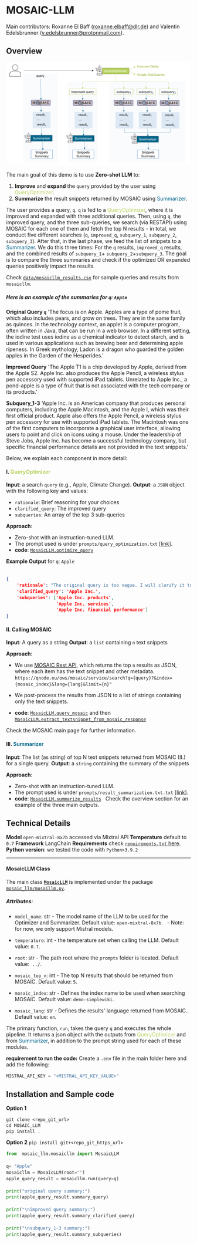 # MOSAIC-LLM

Main contributors:
Roxanne El Baff (roxanne.elbaff@dlr.de) and Valentin Edelsbrunner (v.edelsbrunner@protonmail.com).

## Overview
<p align="center">
<img src="concept/mosaic_llm.png" alt="mosaic_llm" width="500"/>
</p>

The main goal of this demo is to use **Zero-shot LLM** to:

1. **Improve** and **expand** the `query` provided by the user using <span style="color:#B7D260">QueryOptimizer</span>.
2. **Summarize** the result snippets returned by MOSAIC using <span style="color:#00658B">Summarizer</span>.

The user provides a query, `q`. `q` is fed to a <span style="color:#B7D260">QueryOptimizer</span>, where it is improved and expanded with three additional queries. Then, using `q`, the improved query, and the three sub-queries, we search (via RESTAPI) using MOSAIC for each one of them and fetch the top N results - in total, we conduct five different searches (`q`, `improved_q`, `subquery_1`, `subquery_2`, `subquery_3`). After that, in the last phase, we feed the list of snippets to a <span style="color:#00658B">Summarizer</span>. We do this three times: For the `q` results, `improved_q` results, and the combined results of `subquery_1`+ `subquery_2`+`subquery_3`. The goal is to compare the three summaries and check if the optimized OR expanded queries positively impact the results.

Check [`data/mosaicllm_results.csv`](data/mosaicllm_results.csv) for sample queries and results from `mosaicllm`.

##### Here is an example of the summaries for `q`: `Apple`


 **Original Query `q`**
 'The focus is on Apple. Apples are a type of pome fruit, which also includes pears, and grow on trees. They are in the same family as quinces. In the technology context, an applet is a computer program, often written in Java, that can be run in a web browser. In a different setting, the iodine test uses iodine as a chemical indicator to detect starch, and is used in various applications such as brewing beer and determining apple ripeness. In Greek mythology, Ladon is a dragon who guarded the golden apples in the Garden of the Hesperides.'

 **Improved Query**
 'The Apple T1 is a chip developed by Apple, derived from the Apple S2. Apple Inc. also produces the Apple Pencil, a wireless stylus pen accessory used with supported iPad tablets. Unrelated to Apple Inc., a pond-apple is a type of fruit that is not associated with the tech company or its products.'

 **Subquery_1-3**
 'Apple Inc. is an American company that produces personal computers, including the Apple Macintosh, and the Apple I, which was their first official product. Apple also offers the Apple Pencil, a wireless stylus pen accessory for use with supported iPad tablets. The Macintosh was one of the first computers to incorporate a graphical user interface, allowing users to point and click on icons using a mouse. Under the leadership of Steve Jobs, Apple Inc. has become a successful technology company, but specific financial performance details are not provided in the text snippets.'


Below, we explain each component in more detail:

#### I. <span style="color:#B7D260">QueryOptimizer</span>
**Input**: a search `query` (e.g., Apple, Climate Change). 
**Output**: a `JSON` object with the following key and values:
- ``rationale``: Brief reasoning for your choices
- ``clarified_query``: The improved query
- ``subqueries``: An array of the top 3 sub-queries

**Approach**: 
- Zero-shot with an instruction-tuned LLM. 
- The prompt used is under `prompts/query_optimization.txt` [[link](prompts/query_optimization.txt)].
- **code**: [`MosaicLLM.optimize_query`](mosaic_llm/mosaicllm.py)

**Example Output** for `q`: `Apple`

```json

{
    'rationale': "The original query is too vague. I will clarify it to specify that the user is likely looking for information about Apple Inc., a major technology company. I will also create sub-queries to gather information about Apple's products, services, and company performance.",
    'clarified_query': 'Apple Inc.',
    'subqueries': ['Apple Inc. products',
                   'Apple Inc. services',
                   'Apple Inc. financial performance']
}

```

#### II. Calling MOSAIC
**Input**: A query as a string
**Output**: a `list` containing `n` text snippets

**Approach**: 
- We use [MOSAIC Rest API](https://qnode.eu/ows/mosaic/), which returns the top `n` results as JSON, where each item has the text snippet and other metadata.
  `https://qnode.eu/ows/mosaic/service/search?q={query}?&index={mosaic_index}&lang={lang}&limit={n}"`

- We post-process the results from JSON to a list of strings containing only the text snippets.
- **code**: [`MosaicLLM.query_mosaic`](mosaic_llm/mosaicllm.py) and then [`MosaicLLM.extract_textsnippet_from_mosaic_response`](mosaic_llm/mosaicllm.py)

Check the MOSAIC main page for further information.

#### III. <span style="color:#00658B">Summarizer</span>
**Input**: The list (as string) of top N text snippets returned from MOSAIC (II.) for a single query.
**Output**: a `string` containing the summary of the snippets

**Approach**: 
- Zero-shot with an instruction-tuned LLM. 
- The prompt used is under `prompts/result_summarization.txt.txt` [[link](prompts/result_summarization.txt)].
- **code**: [`MosaicLLM.summarize_results`](mosaic_llm/mosaicllm.py)
  
Check the overview section for an example of the three main outputs.

## Technical Details
**Model** ``open-mixtral-8x7b`` accessed via Mixtral API
**Temperature** default to ``0.7``
**Framework** LangChain
**Requirements** check [`requirements.txt` here](requirements.txt).
**Python version**: we tested the code with ``Python>3.9.2``

___

#### MosaicLLM Class

The main class [**`MosaicLLM`**](mosaic_llm/mosaillm.py) is implemented under the package [`mosaic_llm/mosaillm.py`](mosaic_llm/mosaillm.py). 

##### Attributes:
- ``model_name``: str - The model name of the LLM to be used for the Optimizer and Summarizer. Default value: ``open-mixtral-8x7b``.
  - Note: for now, we only support Mistral models.
- ``temperature``: int - the temperature set when calling the LLM. Default value: ``0.7``.
- ``root``: str - The path root where the `prompts` folder is located. Default value:  `../`.

- ``mosaic_top_n``: int - The top N results that should be returned from MOSAIC. Default value: `5`.
- ``mosaic_index``: str - Defines the index name to be used when searching MOSAIC. Default value: ``demo-simplewiki``.
- ``mosaic_lang``: str - Defines the results' language returned from MOSAIC.. Default value: ``en``.


The primary function, `run`, takes the query `q` and executes the whole pipeline. It returns a json object with the outputs from <span style="color:#B7D260">QueryOptimizer</span> and from <span style="color:#00658B">Summarizer</span>, in addition to the prompt string used for each of these modules.

**requirement to run the code:** Create a `.env` file in the main folder here and add the following:
```python
MISTRAL_API_KEY = "<MISTRAL_API_KEY_VALUE>"
```

## Installation and Sample code

**Option 1**
```
git clone <repo_git_url>
cd MOSAIC_LLM
pip install .
```

**Option 2**
`pip install git+<repo_git_https_url>`

```python
from  mosaic_llm.mosaicllm import MosaicLLM  

q= "Apple"
mosaicllm = MosaicLLM(root="")
apple_query_result = mosaicllm.run(query=q)

print("original query summary:")
print(apple_query_result.summary_query)

print("\nimproved query summary:")
print(apple_query_result.summary_clarified_query)

print("\nsubquery_1-3 summary:")
print(apple_query_result.summary_subqueries)

```